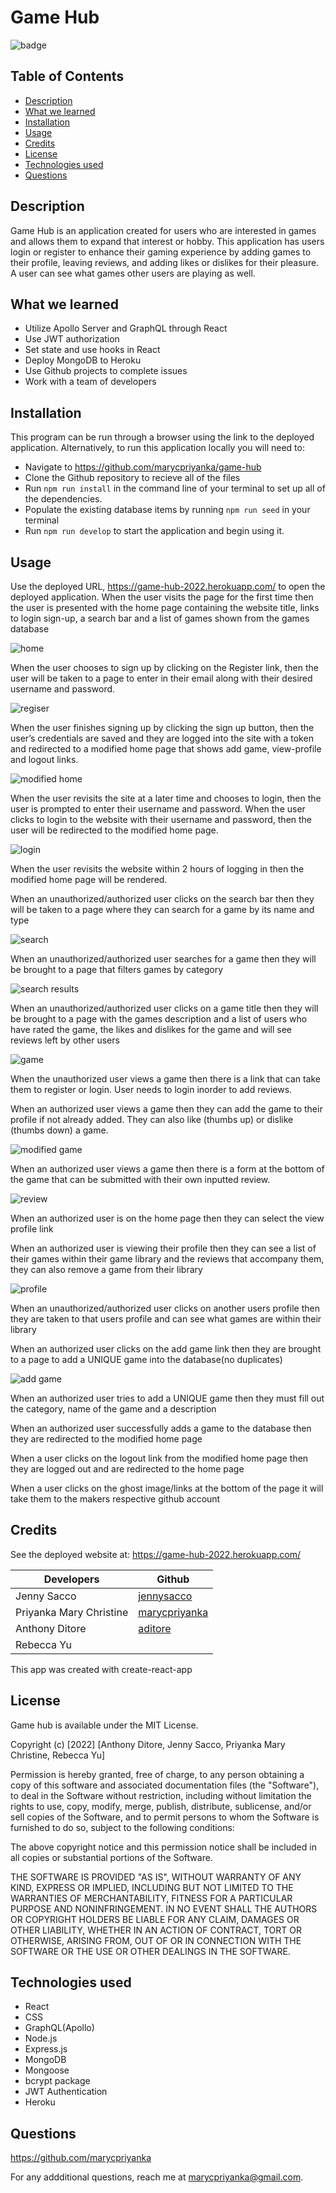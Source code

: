 # Game Hub

![badge](https://img.shields.io/badge/MIT-License-blue.svg)

## Table of Contents 

- [Description](#description)
- [What we learned](#what-we-learned)
- [Installation](#installation)
- [Usage](#usage)
- [Credits](#credits)
- [License](#license)
- [Technologies used](#technologies-used)
- [Questions](#questions)

## Description

Game Hub is an application created for users who are interested in games and allows them to expand that interest or hobby. This application has users login or register to enhance their gaming experience by adding games to their profile, leaving reviews, and adding likes or dislikes for their pleasure. A user can see what games other users are playing as well.

## What we learned

- Utilize Apollo Server and GraphQL through React
- Use JWT authorization
- Set state and use hooks in React
- Deploy MongoDB to Heroku
- Use Github projects to complete issues
- Work with a team of developers

## Installation

This program can be run through a browser using the link to the deployed application. Alternatively, to run this application locally you will need to:

- Navigate to https://github.com/marycpriyanka/game-hub
- Clone the Github repository to recieve all of the files
- Run `npm run install` in the command line of your terminal to set up all of the dependencies.
- Populate the existing database items by running `npm run seed` in your terminal
- Run `npm run develop` to start the application and begin using it.

## Usage

Use the deployed URL, https://game-hub-2022.herokuapp.com/ to open the deployed application.
When the user visits the page for the first time 
then the user is presented with the home page containing the website title, links to login sign-up, a search bar and a list of games shown from the games database

![home](./client/public/images/screenshots/homeBeforeLogin.png)

When the user chooses to sign up by clicking on the Register link,
then the user will be taken to a page to enter in their email along with their desired username and password.

![regiser](./client/public/images/screenshots/gameHubRegister.png)

When the user finishes signing up by clicking the sign up button,
then the user’s credentials are saved and they are logged into the site with a token and redirected to a modified home page that shows add game, view-profile and logout links.

![modified home](./client/public/images/screenshots/homePageAfterLogin.png)

When the user revisits the site at a later time and chooses to login,
then the user is prompted to enter their username and password.
When the user clicks to login to the website with their username and password,
then the user will be redirected to the modified home page.

![login](./client/public/images/screenshots/Login.png)

When the user revisits the website within 2 hours of logging in
then the modified home page will be rendered.

When an unauthorized/authorized user clicks on the search bar
then they will be taken to a page where they can search for a game by its name and type

![search](./client/public/images/screenshots/search.png)

When an unauthorized/authorized user searches for a game
then they will be brought to a page that filters games by category

![search results](./client/public/images/screenshots/searchResults.png)

When an unauthorized/authorized user clicks on a game title
then they will be brought to a page with the games description and a list of users who have rated the game, the likes and dislikes for the game and will see reviews left by other users

![game](./client/public/images/screenshots/gamePageBeforeLogin.png)

When the unauthorized user views a game
then there is a link that can take them to register or login. User needs to login inorder to add reviews.

When an authorized user views a game
then they can add the game to their profile if not already added. They can also like (thumbs up) or dislike (thumbs down) a game.

![modified game](./client/public/images/screenshots/gamePageAfterLogin.png)

When an authorized user views a game
then there is a form at the bottom of the game that can be submitted with their own inputted review.

![review](./client/public/images/screenshots/Review.png)

When an authorized user is on the home page
then they can select the view profile link

When an authorized user is viewing their profile
then they can see a list of their games within their game library and the reviews that accompany them, they can also remove a game from their library

![profile](./client/public/images/screenshots/profile.png)

When an unauthorized/authorized user clicks on another users profile
then they are taken to that users profile and can see what games are within their library

When an authorized user clicks on the add game link
then they are brought to a page to add a UNIQUE game into the database(no duplicates)

![add game](./client/public/images/screenshots/addGame.png)

When an authorized user tries to add a UNIQUE game
then they must fill out the category, name of the game and a description

When an authorized user successfully adds a game to the database
then they are redirected to the modified home page

When a user clicks on the logout link from the modified home page
then they are logged out and are redirected to the home page

When a user clicks on the ghost image/links at the bottom of the page it will take them to the makers respective github account

## Credits

See the deployed website at: https://game-hub-2022.herokuapp.com/</br>

Developers | Github
--- | ---
Jenny Sacco | [jennysacco](https://github.com/jennyrae818)
Priyanka Mary Christine | [marycpriyanka](https://github.com/marycpriyanka)
Anthony Ditore | [aditore](https://github.com/aditore)
Rebecca Yu |

This app was created with create-react-app</br>

## License

Game hub is available under the MIT License.

Copyright (c) [2022] [Anthony Ditore, Jenny Sacco, Priyanka Mary Christine, Rebecca Yu]

Permission is hereby granted, free of charge, to any person obtaining a copy of this software and associated documentation files (the "Software"), to deal in the Software without restriction, including without limitation the rights to use, copy, modify, merge, publish, distribute, sublicense, and/or sell copies of the Software, and to permit persons to whom the Software is furnished to do so, subject to the following conditions:

The above copyright notice and this permission notice shall be included in all copies or substantial portions of the Software.

THE SOFTWARE IS PROVIDED "AS IS", WITHOUT WARRANTY OF ANY KIND, EXPRESS OR IMPLIED, INCLUDING BUT NOT LIMITED TO THE WARRANTIES OF MERCHANTABILITY, FITNESS FOR A PARTICULAR PURPOSE AND NONINFRINGEMENT. IN NO EVENT SHALL THE AUTHORS OR COPYRIGHT HOLDERS BE LIABLE FOR ANY CLAIM, DAMAGES OR OTHER LIABILITY, WHETHER IN AN ACTION OF CONTRACT, TORT OR OTHERWISE, ARISING FROM, OUT OF OR IN CONNECTION WITH THE SOFTWARE OR THE USE OR OTHER DEALINGS IN THE SOFTWARE.

## Technologies used

- React
- CSS
- GraphQL(Apollo)
- Node.js
- Express.js
- MongoDB
- Mongoose
- bcrypt package
- JWT Authentication
- Heroku

## Questions

https://github.com/marycpriyanka

For any addditional questions, reach me at marycpriyanka@gmail.com.

